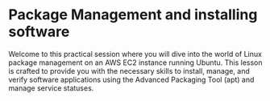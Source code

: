 # Package Management and installing software
Welcome to this practical session where you will dive into the world of Linux package management on an AWS EC2 instance running Ubuntu. This lesson is crafted to provide you with the necessary skills to install, manage, and verify software applications using the Advanced Packaging Tool (apt) and manage service statuses.